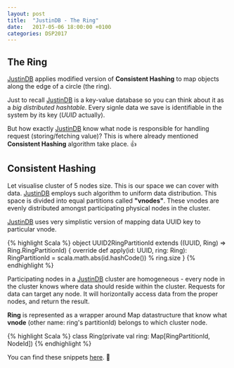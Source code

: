 ```yaml
---
layout: post
title:  "JustinDB - The Ring"
date:   2017-05-06 18:00:00 +0100
categories: DSP2017
---
```


## The Ring

[JustinDB][justindb] applies modified version of **Consistent Hashing** to map objects along the edge of a circle (the ring).

Just to recall [JustinDB][justindb] is a key-value database so you can think about it as a *big distributed hashtable*.
Every signle data we save is identifiable in the system by its key (*UUID* actually).

But how exactly [JustinDB][justindb] know what node is responsible for handling request (storing/fetching value)? This is where already mentioned **Consistent Hashing** algorithm take place. 👍

## Consistent Hashing
Let visualise cluster of 5 nodes size. This is our space we can cover with data. [JustinDB][justindb] employs such algorithm to uniform data distribution. This space is divided into equal partitions called **"vnodes"**. These vnodes are evenly distributed amongst participating physical nodes in the cluster.

[JustinDB][justindb] uses very simplistic version of mapping data UUID key to particular vnode.

{% highlight Scala %}
object UUID2RingPartitionId extends ((UUID, Ring) => Ring.RingPartitionId) {
  override def apply(id: UUID, ring: Ring): RingPartitionId = scala.math.abs(id.hashCode()) % ring.size
}
{% endhighlight %}

Participating nodes in a [JustinDB][justindb] cluster are homogeneous - every node in the cluster knows where data should reside within the cluster. Requests for data can target any node. It will horizontally access data from the proper nodes, and return the result.

**Ring** is represented as a wrapper around Map datastructure that know what **vnode** (other name: ring's partitionId) belongs to which cluster node.

{% highlight Scala %}
class Ring(private val ring: Map[RingPartitionId, NodeId])
{% endhighlight %}

You can find these snippets [here][justindb-snippets]. 💪


[justindb]: https://github.com/speedcom/JustinDB
[justindb-snippets]: https://github.com/justin-db/JustinDB/tree/master/justin-consistent-hashing/src/main/scala/justin/consistent_hashing